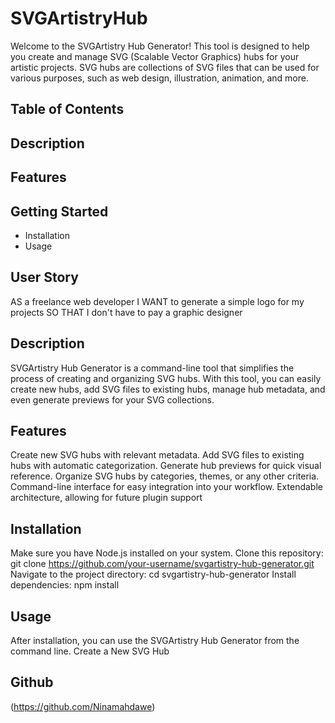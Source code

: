 # SVGArtistryHub

Welcome to the SVGArtistry Hub Generator! This tool is designed to help you create and manage SVG (Scalable Vector Graphics) hubs for your artistic projects. SVG hubs are collections of SVG files that can be used for various purposes, such as web design, illustration, animation, and more.

## Table of Contents

## Description

## Features

## Getting Started

- Installation
- Usage

## User Story

AS a freelance web developer
I WANT to generate a simple logo for my projects
SO THAT I don't have to pay a graphic designer

## Description

SVGArtistry Hub Generator is a command-line tool that simplifies the process of creating and organizing SVG hubs. With this tool, you can easily create new hubs, add SVG files to existing hubs, manage hub metadata, and even generate previews for your SVG collections.

## Features

Create new SVG hubs with relevant metadata.
Add SVG files to existing hubs with automatic categorization.
Generate hub previews for quick visual reference.
Organize SVG hubs by categories, themes, or any other criteria.
Command-line interface for easy integration into your workflow.
Extendable architecture, allowing for future plugin support

## Installation

Make sure you have Node.js installed on your system.
Clone this repository: git clone https://github.com/your-username/svgartistry-hub-generator.git
Navigate to the project directory: cd svgartistry-hub-generator
Install dependencies: npm install

## Usage

After installation, you can use the SVGArtistry Hub Generator from the command line.
Create a New SVG Hub

## Github

(https://github.com/Ninamahdawe)
